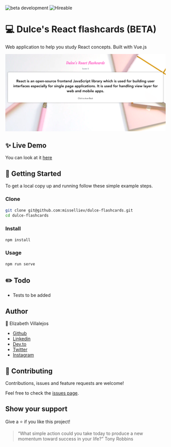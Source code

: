 ![beta development](https://img.shields.io/badge/beta-development-green?style=flat-square)
![Hireable](https://cdn.rawgit.com/hiendv/hireable/master/styles/default/yes.svg)

# 💻 Dulce's React flashcards (BETA)

Web application to help you study React concepts. Built with Vue.js

![alt text](docs/flashcards.png)

## ✨ Live Demo

You can look at it [here](https://dulce-flashcards.herokuapp.com/)


## 🚀 Getting Started

To get a local copy up and running follow these simple example steps.


### Clone

```sh
git clone git@github.com:misselliev/dulce-flashcards.git
cd dulce-flashcards
```

### Install

```sh
npm install 
```

### Usage

```sh
npm run serve
```

## :pencil2: Todo
- Tests to be added

## Author

👤 Elizabeth Villalejos

- [Github](https://github.com/misselliev)
- [Linkedin](https://linkedin.com/ellievillalejos)
- [Dev.to](https://dev.to/misselliev)
- [Twitter](https://twitter.com/miss_elliev/)
- [Instagram](https://www.instagram.com/miss_elliev/)


## 🤝 Contributing

Contributions, issues and feature requests are welcome!

Feel free to check the [issues page](issues/).


## Show your support

Give a ⭐️ if you like this project!

> “What simple action could you take today to produce a new momentum toward success in your life?” Tony Robbins

